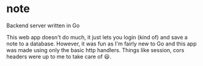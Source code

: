# note
Backend server written in Go

This web app doesn't do much, it just lets you login (kind of) and save a note to a database.
However, it was fun as I'm fairly new to Go and this app was made using only the basic http handlers. Things like session, cors headers were up to me to take care of 😃.

